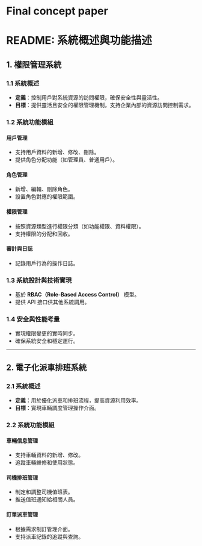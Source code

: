 # Final concept paper
# README: 系統概述與功能描述

## 1. 權限管理系統

### 1.1 系統概述
- **定義**：控制用戶對系統資源的訪問權限，確保安全性與靈活性。
- **目標**：提供靈活且安全的權限管理機制，支持企業內部的資源訪問控制需求。

### 1.2 系統功能模組

#### 用戶管理
- 支持用戶資料的新增、修改、刪除。
- 提供角色分配功能（如管理員、普通用戶）。

#### 角色管理
- 新增、編輯、刪除角色。
- 設置角色對應的權限範圍。

#### 權限管理
- 按照資源類型進行權限分類（如功能權限、資料權限）。
- 支持權限的分配和回收。

#### 審計與日誌
- 記錄用戶行為的操作日誌。

### 1.3 系統設計與技術實現
- 基於 **RBAC（Role-Based Access Control）** 模型。
- 提供 API 接口供其他系統調用。

### 1.4 安全與性能考量
- 實現權限變更的實時同步。
- 確保系統安全和穩定運行。

---

## 2. 電子化派車排班系統

### 2.1 系統概述
- **定義**：用於優化派車和排班流程，提高資源利用效率。
- **目標**：實現車輛調度管理操作介面。

### 2.2 系統功能模組

#### 車輛信息管理
- 支持車輛資料的新增、修改。
- 追蹤車輛維修和使用狀態。

#### 司機排班管理
- 制定和調整司機值班表。
- 推送值班通知給相關人員。

#### 訂單派車管理
- 根據需求制訂管理介面。
- 支持派車記錄的追蹤與查詢。
